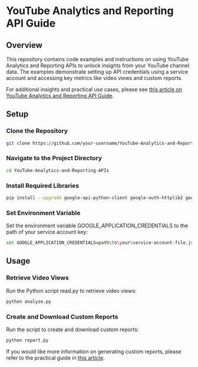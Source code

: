 # YouTube Analytics and Reporting API Guide

## Overview

This repository contains code examples and instructions on using YouTube Analytics and Reporting APIs to unlock insights from your YouTube channel data. The examples demonstrate setting up API credentials using a service account and accessing key metrics like video views and custom reports.

For additional insights and practical use cases, please see [this article on YouTube Analytics and Reporting API Guide]().

## Setup

### Clone the Repository

```bash
git clone https://github.com/your-username/YouTube-Analytics-and-Reporting-APIs.git
```

### Navigate to the Project Directory

```bash
cd YouTube-Analytics-and-Reporting-APIs
```

### Install Required Libraries

```bash
pip install --upgrade google-api-python-client google-auth-httplib2 google-auth-oauthlib
```

### Set Environment Variable
Set the environment variable GOOGLE_APPLICATION_CREDENTIALS to the path of your service account key:

```bash
set GOOGLE_APPLICATION_CREDENTIALS=path\to\your\service-account-file.json
```

## Usage

### Retrieve Video Views
Run the Python script read.py to retrieve video views:

```bash
python analyze.py
```

### Create and Download Custom Reports
Run the script to create and download custom reports:

```bash
python report.py
```
If you would like more information on generating custom reports, please refer to the practical guide in [this article]().

